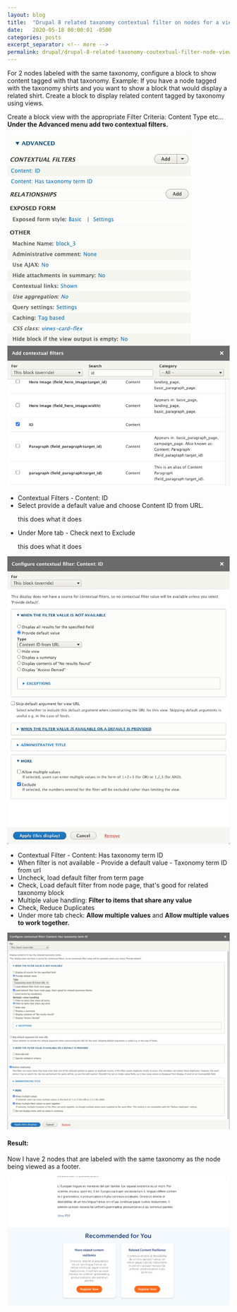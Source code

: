 ```yaml
---
layout: blog
title:  "Drupal 8 related taxonomy contextual filter on nodes for a views block"
date:   2020-05-18 00:00:01 -0500
categories: posts
excerpt_separator: <!-- more -->
permalink: drupal/drupal-8-related-taxonomy-coutextual-filter-node-views-block.html
---
```

<p>
For 2 nodes labeled with the same taxonomy, configure a block to show content tagged with that taxonomy.
Example: If you have a node tagged with the taxonomy shirts and you want to show a block that would display a related shirt.
Create a block to display related content tagged by taxonomy using views.</p>

<!-- more -->

<p>
Create a block view with the appropriate Filter Criteria: Content Type etc...
<b>Under the Advanced menu add two contextual filters.</b></p>
<img src="/images/views-contextual-filters/drupal-related-taxonomy-contextual-filter.jpg">

<img src="/images/views-contextual-filters/id-contextual-filter-drupal.jpg">

    
- Contextual Filters - Content: ID</lh>
- Select provide a default value and choose Content ID from URL.<p class="gray">this does what it does</p></li>
- Under More tab - Check next to Exclude<p class="gray">this does what it does</p></li>
    



<img src="/images/views-contextual-filters/views-contextual-filter-content-id.jpg">



- Contextual Filter - Content: Has taxonomy term ID
- When filter is not available - Provide a default value - Taxonomy term ID from url
- Uncheck, load default filter from term page
- Check, Load default filter from node page, that's good for related taxonomy block
- Multiple value handling:&nbsp;<strong>Filter to items that share any value</strong>
- Check, Reduce Duplicates
- Under more tab check:&nbsp;<strong>Allow multiple values</strong>&nbsp;and&nbsp;<strong>Allow multiple values to work together.</strong>


<img src="/images/views-contextual-filters/taxonomy-term-views-contextual-filter.jpg">

<h4>Result:</h4>

Now I have 2 nodes that are labeled with the same taxonomy as the node being viewed as a footer.

<img src="/images/views-contextual-filters/related-nodes-drupal-taxonomy-views.jpg">